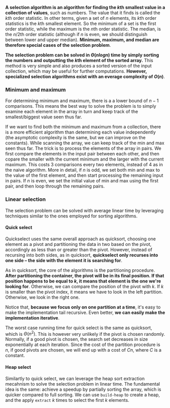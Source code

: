 **A selection algorithm is an algorithm for finding the $k$th smallest value in a collection of values**, such as numbers. The value that it finds is called the $kth$ order statistic. In other terms, given a set of $n$ elements, its $k$th order statistics is the $k$th smallest element. So the minimum of a set is the first order statistic, while the maximum is the $n$th order statistic. The median, is the $n/2$th order statistic (although if $n$ is even, we should distinguish between lower and upper median).  **Minimum, maximum, and median are therefore special cases of the selection problem**.

**The selection problem can be solved in $Θ(n log n)$ time by simply sorting the numbers and outputting the $k$th element of the sorted array.** This method is very simple and also produces a sorted version of the input collection, which may be useful for further computations. **However, specialized selection algorithms exist with an everage complexity of $O(n)$**.

### Minimum and maximum

For determining minimum and maximum, there is a a lower bound of $n-1$ comparisons. This means the best way to solve the problem is to simply examine each element in the array in turn and keep track of the smallest/biggest value seen thus far.

If we want to find both the minimum and maximum from a collection, there is a more efficient algorithm than determining each value independently (the asymptotic complexity is the same, but we can improve on the constants). While scanning the array, we can keep track of the min and max seen thus far. The trick is to process the elements of the array in pairs. We first compare the elements in the input pair between each other, and then copare the smaller with the current minimum and the larger with the current maximum. This costs 3 comparisons every two elements, instead of 4 as in the naive algorithm.
More in detail, if $n$ is odd, we set both min and max to the value of the first element, and then start processing the remaining input in pairs. If $n$ is even, we set the initial value of min and max using the first pair, and then loop through the remaining pairs. 

### Linear selection

The selection problem can be solved with average linear time by leveraging techniques similar to the ones employed for sorting algorithms.

#### Quick select

Quickselect uses the same overall approach as quicksort, choosing one element as a pivot and partitioning the data in two based on the pivot, accordingly as less than or greater than the pivot. However, instead of recursing into both sides, as in quicksort, **quickselect only recurses into one side – the side with the element it is searching for**. 

As in quicksort, the core of the algorithms is the partitioning procedure. **After partitioning the container, the pivot will be in its final position. If that position happens to be equal to $k$, it means that element is the one we're looking for**. Otherwise, we can compare the position of the pivot with $k$. If $k$ is smaller than the pivot index, it means we have to look in the left partition. Otherwise, we look in the right one. 

Notice that, **because we focus only on one partition at a time**, it's easy to make the implementation tail recursive. Even better, **we can easily make the  implementation iterative**.

The worst case running time for quick select is the same as quicksort, which is $Θ(n^2)$. This is however very unlikely if the pivot is chosen randomly. Normally, if a good pivot is chosen, the search set decreases in size exponentially at each iteration. Since the cost of the partition procedure is $n$, if good pivots are chosen, we  will end up with a cost of $C n$, where $C$ is a constant.

#### Heap select

Similartly to quick select, we can leverage the heap sort extraction mecahnism to solve the selection problem in linear time. The fundamental idea is the same: achieve a speedup by partially sorting the array, which is quicker compared to full sorting. We can use `build-heap` to create a heap, and the apply `extract` $k$ times to select the first $k$ elements.